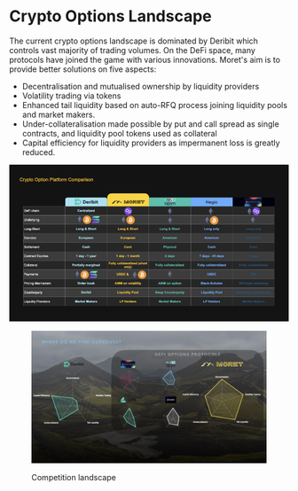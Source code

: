 # Crypto Options Landscape

The current crypto options landscape is dominated by Deribit which controls vast majority of trading volumes. On the DeFi space, many protocols have joined the game with various innovations. Moret's aim is to provide better solutions on five aspects:&#x20;

* Decentralisation and mutualised ownership by liquidity providers
* Volatility trading via tokens
* Enhanced tail liquidity based on auto-RFQ process joining liquidity pools and market makers.
* Under-collateralisation made possible by put and call spread as single contracts, and liquidity pool tokens used as collateral
* Capital efficiency for liquidity providers as impermanent loss is greatly reduced.

![Detailed comparison of existing crypto option platforms](<../.gitbook/assets/Platform comparisons.001.jpeg>)

<figure><img src="../.gitbook/assets/Competition web chart.001.jpeg" alt=""><figcaption><p>Competition landscape</p></figcaption></figure>





